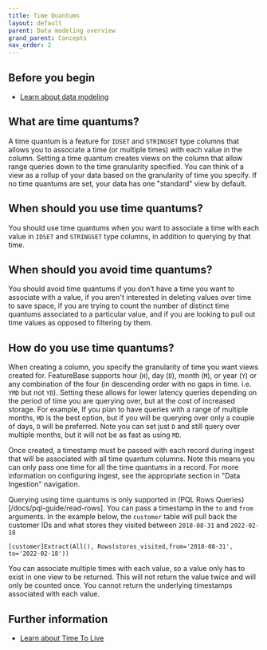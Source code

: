 ```yaml
---
title: Time Quantums
layout: default
parent: Data modeling overview
grand_parent: Concepts
nav_order: 2
---
```


## Before you begin

* [Learn about data modeling](/docs/concepts/overview-data-modeling)

## What are time quantums?

A time quantum is a feature for `IDSET` and `STRINGSET` type columns that allows you to associate a time (or multiple times) with each value in the column. Setting a time quantum creates views on the column that allow range queries down to the time granularity specified. You can think of a view as a rollup of your data based on the granularity of time you specify. If no time quantums are set, your data has one "standard" view by default.

## When should you use time quantums?

You should use time quantums when you want to associate a time with each value in `IDSET` and `STRINGSET` type columns, in addition to querying by that time.

## When should you avoid time quantums?

You should avoid time quantums if you don’t have a time you want to associate with a value, if you aren't interested in deleting values over time to save space, if you are trying to count the number of distinct time quantums associated to a particular value, and if you are looking to pull out time values as opposed to filtering by them.

## How do you use time quantums?

When creating a column, you specify the granularity of time you want views created for. FeatureBase supports hour (`H`), day (`D`), month (`M`), or year (`Y`) or any combination of the four (in descending order with no gaps in time. i.e. `YMD` but not `YD`). Setting these allows for lower latency queries depending on the period of time you are querying over, but at the cost of increased storage. For example, If you plan to have queries with a range of multiple months, `MD` is the best option, but if you will be querying over only a couple of days, `D` will be preferred. Note you can set just `D` and still query over multiple months, but it will not be as fast as using `MD`.

Once created, a timestamp must be passed with each record during ingest that will be associated with all time quantum columns. Note this means you can only pass one time for all the time quantums in a record. For more information on configuring ingest, see the appropriate section in "Data Ingestion" navigation.

Querying using time quantums is only supported in (PQL Rows Queries)[/docs/pql-guide/read-rows]. You can pass a timestamp in the `to` and `from` arguments. In the example below, the `customer` table will pull back the customer IDs and what stores they visited between `2018-08-31` and `2022-02-18`

```
[customer]Extract(All(), Rows(stores_visited,from='2018-08-31', to='2022-02-18'))
```

You can associate multiple times with each value, so a value only has to exist in one view to be returned. This will not return the value twice and will only be counted once. You cannot return the underlying timestamps associated with each value.
<!--

According to Greg this content is related to IDK (Not "I don't know" by the sound of it, possibly "ingest developer kit?"

## What is happening when you use time quantums?

Whenever a record with time quantums is ingested, a view is created for each level of granularity specified. This is essentially a copy of the column over a specific time range. If `YMDH` is specified and the time `2018-08-31T22:30:00Z` is ingested, a time view will exist for `2018`, `2018-08`, `2018-08-31`, and `2018-08-31T22`. This means data which has times for every hour for two days (say May 2nd and 3rd) in a column with `YMDH` time quantums configured will have 48+2+1+1+1 views (53) in total. 48 hours, 2 days, 1 month, 1 year, and the standard view.
-->
<!--

### Time Quantum

Setting a time quantums involves creating two fields. A field that contains the data that will be set with a time, and a field that holds the actual time. Note that the time field won't be a field in the target table and can be named anything. It is only is used as the time associated with all time quantums for the ingester. An example of the this might be "stores_visited_id" that holds all store ids someone has visited and at what time they visited that store last:

```json
[
    {
        "name": "stores_visited_id",
        "path": ["Path to stores_visited_id"],
        "type": "id",
        "config": {
            "Mutex": false
        }
    }
]
```

```json
[
    {
        "name": "Any name you want",
        "path": ["location to the timestamp/epoch"],
        "type": "recordTime"
    }
]
```

For `"recordTime"` fields, there are essentially two modes. If `"Epoch"` or `"Unit"` are set, then the incoming data is interpreted as a number. Otherwise it's assumed that the incoming data is interpreted as a date/timestamp and the `"Layout"` is used to parse that value.

-->


## Further information

* [Learn about Time To Live](/docs/concepts/time-to-live)

